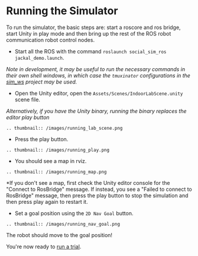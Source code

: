 # Running the Simulator

To run the simulator, the basic steps are: start a roscore and ros bridge, start Unity in play mode and then bring up the rest of the ROS robot communication robot control nodes.

 - Start all the ROS with the command `roslaunch social_sim_ros jackal_demo.launch`.

*Note in development, it may be useful to run the necessary commands in their own shell windows, in which case the `tmuxinator` configurations in the [sim_ws](https://github.com/yale-sean/sim_ws/tree/master/tmux) project may be used.*

 - Open the Unity editor, open the `Assets/Scenes/IndoorLabScene.unity` scene file.

*Alternatively, if you have the Unity binary, running the binary replaces the editor play button*

```eval_rst
.. thumbnail:: /images/running_lab_scene.png
```

 - Press the play button.

```eval_rst
.. thumbnail:: /images/running_play.png
```

 - You should see a map in rviz.

```eval_rst
.. thumbnail:: /images/running_map.png
```

*If you don't see a map, first check the Unity editor console for the "Connect to RosBridge" message. If instead, you see a "Failed to connect to RosBridge" message, then press the play button to stop the simulation and then press play again to restart it.

  - Set a goal position using the `2D Nav Goal` button.

```eval_rst
.. thumbnail:: /images/running_nav_goal.png
```

The robot should move to the goal position!

You're now ready to [run a trial](trials).
